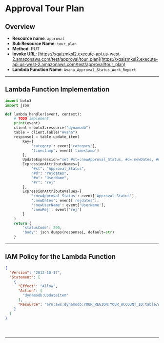 # Approval Tour Plan

## Overview
- **Resource name**: `approval`
- **Sub Resource Name**: `tour_plan`
- **Method**: PUT
- **Invoke URL**: [https://xqaizmksl2.execute-api.us-west-2.amazonaws.com/test/approval/tour_plan](https://xqaizmksl2.execute-api.us-west-2.amazonaws.com/test/approval/tour_plan)
- **Lambda Function Name**: `Avana_Approval_Status_Work_Report`
---

## Lambda Function Implementation

```python
import boto3
import json

def lambda_handler(event, context):
    # TODO implement
    print(event)
    client = boto3.resource("dynamodb")
    table = client.Table("Avana")
    response1 = table.update_item(
        Key={
            'category': event['category'],
            'timestamp': event['timestamp']
        },
        UpdateExpression="set #st=:newApproval_Status, #d=:newDates, #u=:newUserName, #r=:newRej",
        ExpressionAttributeNames={
            "#st": "Approval_Status",
            "#d": "rejdates",
            "#u": "UserName",
            "#r": "rej"
        },
        ExpressionAttributeValues={
            ':newApproval_Status': event['Approval_Status'],
            ':newDates': event['rejdates'],
            ':newUserName': event['UserName'],
            ':newRej': event['rej']
        }
    )
    return {
        'statusCode': 200,
        'body': json.dumps(response1, default=str)
    }
```


---

## IAM Policy for the Lambda Function

```json
{
  "Version": "2012-10-17",
  "Statement": [
    {
      "Effect": "Allow",
      "Action": [
        "dynamodb:UpdateItem"
      ],
      "Resource": "arn:aws:dynamodb:YOUR_REGION:YOUR_ACCOUNT_ID:table/Avana"
    }
  ]
}





```
---
